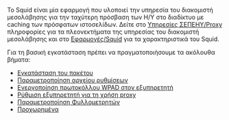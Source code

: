 Το Squid είναι μία εφαρμογή που υλοποιεί την υπηρεσία του διακομιστή
μεσολάβησης για την ταχύτερη πρόσβαση των Η/Υ στο διαδίκτυο με
caching των πρόσφατων ιστοσελίδων. Δείτε στο [Υπηρεσίες
ΣΕΠΕΗΥ/Proxy](https://ts.sch.gr/wiki/Υπηρεσίες_ΣΕΠΕΗΥ/Proxy) πληροφορίες
για τα πλεονεκτήματα της υπηρεσίας του διακομιστή μεσολάβησης και στο
[Εφαρμογές/Squid](https://ts.sch.gr/wiki/Εφαρμογές/Squid) για τα χαρακτηριστικά του
Squid.

Για τη βασική εγκατάσταση πρέπει να πραγματοποιήσουμε τα ακόλουθα
βήματα:

  - [Εγκατάσταση του
    πακέτου](Εγκατάσταση.md)
  - [Παραμετροποίηση αρχείου
    ρυθμίσεων](Παραμετροποίηση.md)
  - [Ενεργοποίηση πρωτοκόλλου WPAD στον
    εξυπηρετητή](Ενεργοποίηση_WPAD.md)
  - [Ρύθμιση εξυπηρετητή για τη χρήση
    proxy](Εξυπηρετητής.md)
  - [Παραμετροποίηση
    Φυλλομετρητών](Παραμετροποίηση_Φυλλομετρητών.md)
  - [Προχωρημένα](Προχωρημένα/index.md)
